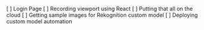 [ ] Login Page
[ ] Recording viewport using React
[ ] Putting that all on the cloud
[ ] Getting sample images for Rekognition custom model
[ ] Deploying custom model automation
